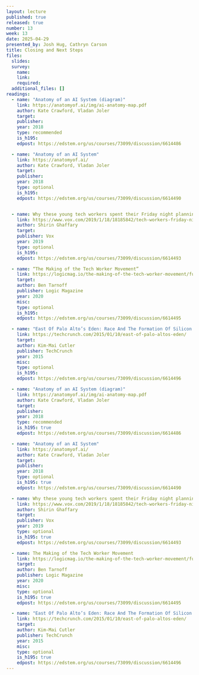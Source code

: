 ```yaml
---
layout: lecture
published: true
released: true
number: 13
week: 13
date: 2025-04-29
presented_by: Josh Hug, Cathryn Carson
title: Closing and Next Steps
files:
  slides: 
  survey:
    name: 
    link: 
    required: 
  additional_files: []
readings:
  - name: "Anatomy of an AI System (diagram)" 
    link: https://anatomyof.ai/img/ai-anatomy-map.pdf
    author: Kate Crawford, Vladan Joler
    target: 
    publisher:
    year: 2018   
    type: recommended
    is_h195: 
    edpost: https://edstem.org/us/courses/73099/discussion/6614486

  - name: "Anatomy of an AI System"
    link: https://anatomyof.ai/
    author: Kate Crawford, Vladan Joler
    target:
    publisher:  
    year: 2018   
    type: optional
    is_h195:
    edpost: https://edstem.org/us/courses/73099/discussion/6614490


  - name: Why these young tech workers spent their Friday night planning a rebellion against companies like Google, Amazon, and Facebook
    link: https://www.vox.com/2019/1/18/18185842/tech-workers-friday-night-google-amazon-facebook
    author: Shirin Ghaffary
    target:
    publisher: Vox  
    year: 2019 
    type: optional
    is_h195:
    edpost: https://edstem.org/us/courses/73099/discussion/6614493    

  - name: “The Making of the Tech Worker Movement”
    link: https://logicmag.io/the-making-of-the-tech-worker-movement/full-text/
    target:
    author: Ben Tarnoff
    publisher: Logic Magazine
    year: 2020
    misc: 
    type: optional
    is_h195: 
    edpost: https://edstem.org/us/courses/73099/discussion/6614495

  - name: "East Of Palo Alto’s Eden: Race And The Formation Of Silicon Valley"
    link: https://techcrunch.com/2015/01/10/east-of-palo-altos-eden/
    target: 
    author: Kim-Mai Cutler
    publisher: TechCrunch
    year: 2015
    misc: 
    type: optional
    is_h195: 
    edpost: https://edstem.org/us/courses/73099/discussion/6614496   

  - name: "Anatomy of an AI System (diagram)" 
    link: https://anatomyof.ai/img/ai-anatomy-map.pdf
    author: Kate Crawford, Vladan Joler
    target: 
    publisher:
    year: 2018   
    type: recommended
    is_h195: true
    edpost: https://edstem.org/us/courses/73099/discussion/6614486

  - name: "Anatomy of an AI System"
    link: https://anatomyof.ai/
    author: Kate Crawford, Vladan Joler
    target:
    publisher:  
    year: 2018   
    type: optional
    is_h195: true
    edpost: https://edstem.org/us/courses/73099/discussion/6614490

  - name: Why these young tech workers spent their Friday night planning a rebellion against companies like Google, Amazon, and Facebook
    link: https://www.vox.com/2019/1/18/18185842/tech-workers-friday-night-google-amazon-facebook
    author: Shirin Ghaffary
    target:
    publisher: Vox  
    year: 2019 
    type: optional
    is_h195: true
    edpost: https://edstem.org/us/courses/73099/discussion/6614493    

  - name: The Making of the Tech Worker Movement
    link: https://logicmag.io/the-making-of-the-tech-worker-movement/full-text/
    target:
    author: Ben Tarnoff
    publisher: Logic Magazine
    year: 2020
    misc: 
    type: optional
    is_h195: true
    edpost: https://edstem.org/us/courses/73099/discussion/6614495

  - name: "East Of Palo Alto’s Eden: Race And The Formation Of Silicon Valley"
    link: https://techcrunch.com/2015/01/10/east-of-palo-altos-eden/
    target: 
    author: Kim-Mai Cutler
    publisher: TechCrunch
    year: 2015
    misc: 
    type: optional
    is_h195: true
    edpost: https://edstem.org/us/courses/73099/discussion/6614496    
---
```

